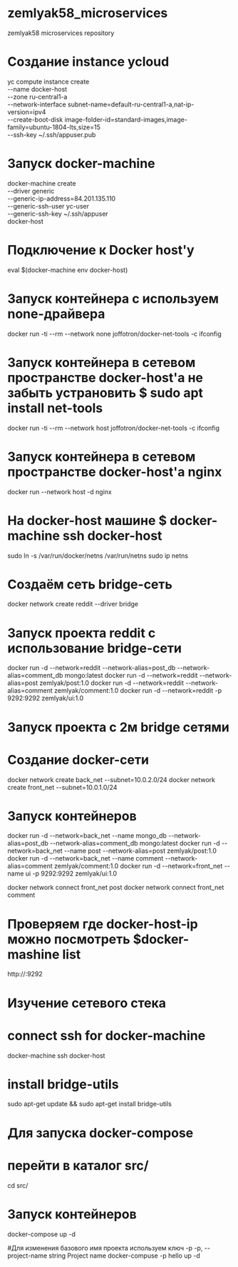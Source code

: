 # zemlyak58_microservices
zemlyak58 microservices repository
# Создание instance ycloud
yc compute instance create \
  --name docker-host \
  --zone ru-central1-a \
  --network-interface subnet-name=default-ru-central1-a,nat-ip-version=ipv4 \
  --create-boot-disk image-folder-id=standard-images,image-family=ubuntu-1804-lts,size=15 \
  --ssh-key ~/.ssh/appuser.pub
# Запуск docker-machine
docker-machine create \
  --driver generic \
  --generic-ip-address=84.201.135.110 \
  --generic-ssh-user yc-user \
  --generic-ssh-key ~/.ssh/appuser \
  docker-host
# Подключение к Docker host'у
eval $(docker-machine env docker-host)

# Запуск контейнера с используем none-драйвера
docker run -ti --rm --network none joffotron/docker-net-tools -c ifconfig

# Запуск контейнера в сетевом пространстве docker-host'a не забыть устрановить $ sudo apt install net-tools
docker run -ti --rm --network host joffotron/docker-net-tools -c ifconfig

# Запуск контейнера в сетевом пространстве docker-host'a nginx
docker run --network host -d nginx

# На docker-host машине $ docker-machine ssh docker-host
sudo ln -s /var/run/docker/netns /var/run/netns
sudo ip netns

# Создаём сеть bridge-сеть
docker network create reddit --driver bridge

# Запуск проекта reddit с использование bridge-сети
docker run -d --network=reddit --network-alias=post_db --network-alias=comment_db mongo:latest
docker run -d --network=reddit --network-alias=post zemlyak/post:1.0 
docker run -d --network=reddit --network-alias=comment zemlyak/comment:1.0 
docker run -d --network=reddit -p 9292:9292 zemlyak/ui:1.0 

# Запуск проекта с 2м bridge сетями
# Создание docker-сети
docker network create back_net --subnet=10.0.2.0/24
docker network create front_net --subnet=10.0.1.0/24
# Запуск контейнеров
docker run -d --network=back_net --name mongo_db --network-alias=post_db --network-alias=comment_db mongo:latest
docker run -d --network=back_net --name post --network-alias=post zemlyak/post:1.0 
docker run -d --network=back_net --name comment --network-alias=comment zemlyak/comment:1.0 
docker run -d --network=front_net --name ui -p 9292:9292 zemlyak/ui:1.0 

docker network connect front_net post
docker network connect front_net comment


# Проверяем где docker-host-ip можно посмотреть $docker-mashine list
http://<docker-host-ip>:9292

# Изучение сетевого стека
# connect ssh for docker-machine
docker-machine ssh docker-host
# install bridge-utils
sudo apt-get update && sudo apt-get install bridge-utils

# Для запуска docker-compose
# перейти в каталог src/
cd src/
# Запуск контейнеров
docker-compose up -d

#Для изменения базового имя проекта используем ключ -p
  -p, --project-name string        Project name
docker-compuse -p hello up -d

